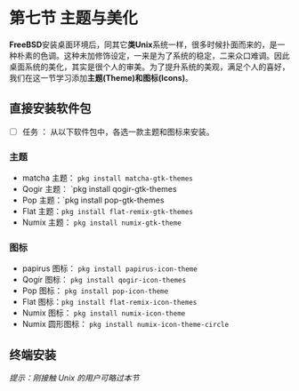 # 第七节 主题与美化

**FreeBSD**安装桌面环境后，同其它**类Unix**系统一样，很多时候扑面而来的，是一种朴素的色调。这种未加修饰设定，一来是为了系统的稳定，二来众口难调。因此桌面系统的美化，其实是很个人的审美。为了提升系统的美观，满足个人的喜好，我们在这一节学习添加**主题(Theme)**和**图标(Icons)**。

## 直接安装软件包

- [ ] 任务 ： 从以下软件包中，各选一款主题和图标来安装。

### 主题

- matcha 主题： `pkg install matcha-gtk-themes`
- Qogir 主题： `pkg install qogir-gtk-themes
- Pop 主题：`pkg install pop-gtk-themes
- Flat 主题：`pkg install flat-remix-gtk-themes`
- Numix 主题： `pkg install numix-gtk-theme`

### 图标

- papirus 图标： `pkg install papirus-icon-theme`
- Qogir 图标： `pkg install qogir-icon-themes`
- Pop 图标： `pkg install pop-icon-theme`
- Flat 图标：`pkg install flat-remix-icon-themes`
- Numix 图标： `pkg install numix-icon-theme`
- Numix 圆形图标： `pkg install numix-icon-theme-circle`


## 终端安装

*提示：刚接触 Unix 的用户可略过本节*

